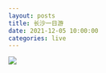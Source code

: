 ```yaml
---
layout: posts
title: 长沙一日游
date: 2021-12-05 10:00:00
categories: live
---
```


![](/images/hunan.jpg)
